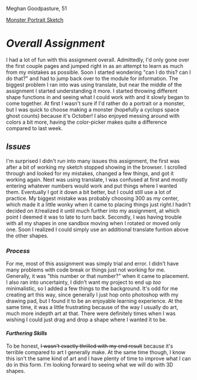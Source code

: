 Meghan Goodpasture, 51

[Monster Portrait Sketch](https://meghangp.github.io/120-work/hw-4/)

# *Overall Assignment*

I had a lot of fun with this assignment overall. Admittedly, I'd only gone over the first couple pages and jumped right in as an attempt to learn as much from my mistakes as possible. Soon I started wondering "can I do this? can I do that?" and had to jump back over to the module for information. The biggest problem I ran into was using translate, but near the middle of the assignment I started understanding it more. I started throwing different shape functions in and seeing what I could work with and it slowly began to come together. At first I wasn't sure if I'd rather do a portrait or a monster, but I was quick to choose making a monster (hopefully a cyclops space ghost counts) because it's October! I also enjoyed messing around with colors a bit more, having the color-picker makes quite a difference compared to last week.

## *Issues*

I'm surprised I didn't run into many issues this assignment, the first was after a bit of working my sketch stopped showing in the browser. I scrolled through and looked for my mistakes, changed a few things, and got it working again. Next was using translate, I was confused at first and mostly entering whatever numbers would work and put things where I wanted them. Eventually I got it down a bit better, but I could still use a lot of practice. My biggest mistake was probably choosing 300 as my center, which made it a little wonky when it came to placing things just right.I hadn't decided on it/realized it until much further into my assignment, at which point I deemed it was to late to turn back. Secondly, I was having trouble with all my shapes in one sandbox moving when I rotated or moved only one. Soon I realized I could simply use an additional translate funtion above the other shapes.

### *Process*

For me, most of this assignment was simply trial and error. I didn't have many problems with code break or things just not working for me. Generally, it was "this number or that number?" when it came to placement. I also ran into uncertainty, I didn't want my project to end up *too* minimalistic, so I added a few things to the background. It's odd for me creating art this way, since generally I just hop onto photoshop with my drawing pad, but I found it to be an enjoyable learning experience. At the same time, it was a little frustrating because of the way I usually do art, much more indepth art at that. There were definitely times when I was wishing I could just drag and drop a shape where I wanted it to be.

#### *Furthering Skills*

To be honest, ~~I wasn't exactly thrilled with my end result~~ because it's terrible compared to art I generally make. At the same time though, I know this isn't the same kind of art and I have plenty of time to improve what I can do in this form. I'm looking forward to seeing what we will do with 3D shapes.
